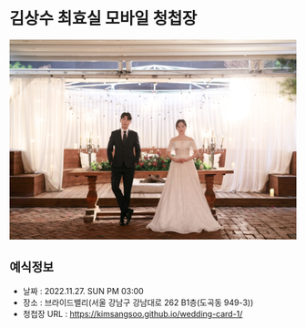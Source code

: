 # 김상수 최효실 모바일 청첩장
![메인사진](https://github.com/kimsangsoo/wedding-card-1/raw/master/docs/images/sub1.jpeg)

## 예식정보
* 날짜 : 2022.11.27. SUN PM 03:00
* 장소 : 브라이드밸리(서울 강남구 강남대로 262 B1층(도곡동 949-3))
* 청첩장 URL : https://kimsangsoo.github.io/wedding-card-1/